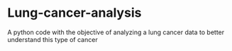 # Lung-cancer-analysis
A python code with the objective of analyzing a lung cancer data to better understand this type of cancer
